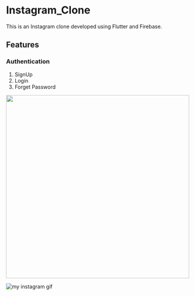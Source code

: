 # Instagram_Clone
This is an Instagram clone developed using Flutter and Firebase.

## Features
### Authentication

1. SignUp 
2. Login
3. Forget Password 


<img style="{
  display: block;
  margin-left: auto;
  margin-right: auto;
  width: 50%;
}" src="https://github.com/Priyanshu078/instagram_clone/assets/66347715/a72924d9-896f-46f2-a08b-7b5078093639" width="500" height="500" />


![my instagram gif](https://github.com/Priyanshu078/instagram_clone/assets/66347715/a72924d9-896f-46f2-a08b-7b5078093639)

